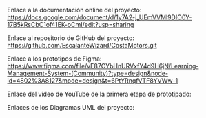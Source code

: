 Enlace a la documentación online del proyecto: https://docs.google.com/document/d/1y7A2-j_UEmVVMl9DIO0Y-17B5kRsCbC1of41EK-oCmI/edit?usp=sharing

Enlace al repositorio de GitHub del proyecto: https://github.com/EscalanteWizard/CostaMotors.git

Enlace a los prototipos de Figma: https://www.figma.com/file/vE87OYbHnURVxfY4d9H6jN/Learning-Management-System-(Community)?type=design&node-id=4802%3A8127&mode=design&t=6PtYRnqfVTF8YVWw-1

Enlace del vídeo de YouTube de la primera etapa de prototipado:

Enlaces de los Diagramas UML del proyecto:
